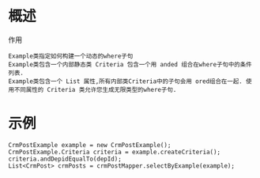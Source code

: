 

# 概述

作用

	Example类指定如何构建一个动态的where子句
	Example类包含一个内部静态类 Criteria 包含一个用 anded 组合在where子句中的条件列表. 
	Example类包含一个 List 属性,所有内部类Criteria中的子句会用 ored组合在一起. 使用不同属性的 Criteria 类允许您生成无限类型的where子句.


# 示例

	CrmPostExample example = new CrmPostExample();
	CrmPostExample.Criteria criteria = example.createCriteria();
	criteria.andDepidEqualTo(depId);
	List<CrmPost> crmPosts = crmPostMapper.selectByExample(example);
